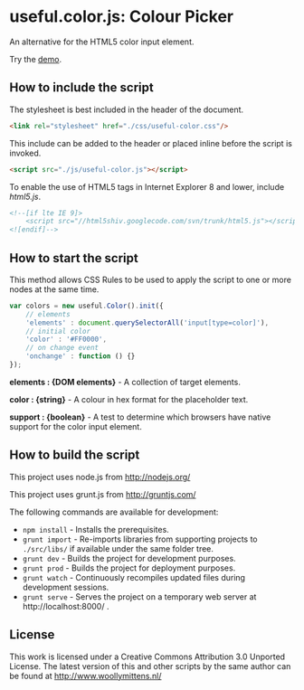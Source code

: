 # useful.color.js: Colour Picker

An alternative for the HTML5 color input element.

Try the <a href="http://www.woollymittens.nl/useful/default.php?url=useful-color">demo</a>.

## How to include the script

The stylesheet is best included in the header of the document.

```html
<link rel="stylesheet" href="./css/useful-color.css"/>
```

This include can be added to the header or placed inline before the script is invoked.

```html
<script src="./js/useful-color.js"></script>
```

To enable the use of HTML5 tags in Internet Explorer 8 and lower, include *html5.js*.

```html
<!--[if lte IE 9]>
	<script src="//html5shiv.googlecode.com/svn/trunk/html5.js"></script>
<![endif]-->
```

## How to start the script

This method allows CSS Rules to be used to apply the script to one or more nodes at the same time.

```javascript
var colors = new useful.Color().init({
	// elements
	'elements' : document.querySelectorAll('input[type=color]'),
	// initial color
	'color' : '#FF0000',
	// on change event
	'onchange' : function () {}
});
```

**elements : {DOM elements}** - A collection of target elements.

**color : {string}** - A colour in hex format for the placeholder text.

**support : {boolean}** - A test to determine which browsers have native support for the color input element.

## How to build the script

This project uses node.js from http://nodejs.org/

This project uses grunt.js from http://gruntjs.com/

The following commands are available for development:
+ `npm install` - Installs the prerequisites.
+ `grunt import` - Re-imports libraries from supporting projects to `./src/libs/` if available under the same folder tree.
+ `grunt dev` - Builds the project for development purposes.
+ `grunt prod` - Builds the project for deployment purposes.
+ `grunt watch` - Continuously recompiles updated files during development sessions.
+ `grunt serve` - Serves the project on a temporary web server at http://localhost:8000/ .

## License

This work is licensed under a Creative Commons Attribution 3.0 Unported License. The latest version of this and other scripts by the same author can be found at http://www.woollymittens.nl/
